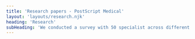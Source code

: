 ```yaml
---
title: 'Research papers - PostScript Medical'
layout: 'layouts/research.njk'
heading: 'Research'
subHeading: 'We conducted a survey with 50 specialist across different specialties and hospitals and the results were the following.'
---
```

